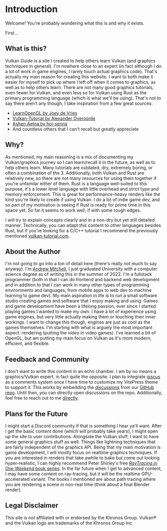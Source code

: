 # Introduction

Welcome! You're probably wondering what this is and why it exists.

First...

## What is this?

Vulkan Guide is a site I created to help others learn Vulkan (and graphics techniques in general). I'm nowhere close to an expert (in fact although I do a lot of work in game engines, I rarely touch actual graphics code). That's actually my main reason for creating this website. I want to both make it easier for myself to pick up where I left off when it comes to graphics, as well as to help others learn. There are not many good graphics tutorials, even fewer for Vulkan, and even less so for Vulkan using Rust as the primary programming language (which is what we'll be using). That's not to say there aren't any though, I take inspiration from a few great sources:

* [LearnOpenGL by Joey de Vries](https://learnopengl.com/)
* [Vulkan-Tutorial by Alexander Overoorde](https://vulkan-tutorial.com/)
* [Ashen Aetna by hoj-senna](https://github.com/hoj-senna/ashen-aetna)
* And countless others that I can't recall but greatly appreciate

## Why?

As mentioned, my main reasoning is a mix of documenting my Vulkan/graphics journey so I can learn/recall it in the future, as well as to help others learn. Many tutorials are outdated, dry, extremely boring, or often a combination of the 3. Additionally, both Vulkan and Rust are relatively new, so there are not many resources for using them together if you're unfamilar either of them. Rust is a language well-suited to this purpose, it's a lower level language with little overhead and strict type and memory enforcement. This is great for performance-heavy renders like the kind you're likely to create if using Vulkan. I do a lot of indie game dev, and so part of my motivation is seeing if Rust is ready for prime time in this space yet. So far it seems to work well, if with some rough edges.

I will try to explain concepts clearly and in a non-dry but yet still detailed manner. Technically, you can adapt this content to other languages besides Rust, but if you're looking for a C/C++ tutorial I recommend the previously mentioned [vulkan-tutorial.com](https://vulkan-tutorial.com/).

## About the Author

I'm not going to go into a ton of detail here (there's really not much to say anyway). I'm [Andrew Mitchell](https://andrewjmitchell.com/), I just graduated University with a computer science degree as of writing this in the summer of 2022. I'm a fullstack programmer (both in that I can do frontend and backend web development and in addition to that I can work in many other types of programming environments and languages; from mobile apps to web dev to machine learning to game dev). My main aspiration in life is to run a small software studio creating games and software that I enjoy making and using. Games and game development have been a lifelong passion, ever since I started playing games I wanted to make my own. I have a lot of experience using game engines, but very little actually making them or touching their inner workings. I want to change this though, engines are just as cool as the games themselves. I'm starting with what is arguely the most important aspect: rendering (putting the *video* in video games). I've learned a bit of OpenGL, but am putting my main focus on Vulkan as it's more modern, efficient, and flexible.

## Feedback and Community

I don't want to write this content in an echo chamber. I am by no means a graphics/Vulkan expert, in fact quite the opposite. I plan to integrate [giscus](https://github.com/giscus/giscus) as a comments system once I have time to customize my VitePress theme to support it. This works by embedding the [discussions](https://github.com/realandrew/vulkan_guide/discussions) from our [GitHub repo](https://github.com/realandrew/vulkan_guide). Until then, you can directly open discussions on the repo. Additionally, feel free to reach out to me [directly](https://andrewjmitchell.com/contactme.html).

## Plans for the Future

I might  start a Discord community if that is something I hear ya'll want. After I get the basic content done (which will probably take years), I might open up the site to user contributions. Alongside the Vulkan stuff, I want to have some general graphics stuff as well. Things like lightning techniques that are fairly independent of the graphics API. Being that my main motivation is game development, I will mostly focus on realtime graphics techniques. If you are interested in renders that take awhile to bake but come out looking hyper-realistic, I can highly recommend Peter Shirley's free [*RayTracing in One Weekend* book series](https://raytracing.github.io/). In the far future when I get to advanced content, I may have some content on ray-tracing, but it will be the realtime GPU-accelerated variant. The books I mentioned are about path tracing where you are rendering a scene in non-real time (think about a final Blender render).

## Legal Disclaimer

This site is not affiliated with or endorsed by the Khronos Group. Vulkan® and the Vulkan logo are trademarks of the Khronos Group Inc.
